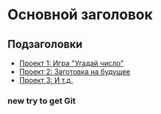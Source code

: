 # Основной заголовок

## Подзаголовки

* [Проект 1: Игра "Угадай число"](https://github.com/Keola0412/game_v2/blob/main/game_v2.py)
* [Проект 2: Заготовка на будущее]()
* [Проект 3: И т.д.]()


### new try to get Git
